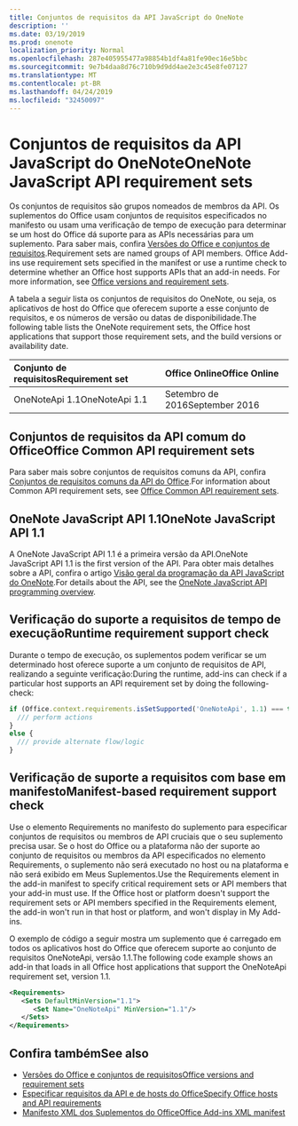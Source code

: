 ```yaml
---
title: Conjuntos de requisitos da API JavaScript do OneNote
description: ''
ms.date: 03/19/2019
ms.prod: onenote
localization_priority: Normal
ms.openlocfilehash: 287e405955477a98854b1df4a81fe90ec16e5bbc
ms.sourcegitcommit: 9e7b4daa8d76c710b9d9dd4ae2e3c45e8fe07127
ms.translationtype: MT
ms.contentlocale: pt-BR
ms.lasthandoff: 04/24/2019
ms.locfileid: "32450097"
---
```

# <a name="onenote-javascript-api-requirement-sets"></a><span data-ttu-id="90f8f-102">Conjuntos de requisitos da API JavaScript do OneNote</span><span class="sxs-lookup"><span data-stu-id="90f8f-102">OneNote JavaScript API requirement sets</span></span>

<span data-ttu-id="90f8f-p101">Os conjuntos de requisitos são grupos nomeados de membros da API. Os suplementos do Office usam conjuntos de requisitos especificados no manifesto ou usam uma verificação de tempo de execução para determinar se um host do Office dá suporte para as APIs necessárias para um suplemento. Para saber mais, confira [Versões do Office e conjuntos de requisitos](/office/dev/add-ins/develop/office-versions-and-requirement-sets).</span><span class="sxs-lookup"><span data-stu-id="90f8f-p101">Requirement sets are named groups of API members. Office Add-ins use requirement sets specified in the manifest or use a runtime check to determine whether an Office host supports APIs that an add-in needs. For more information, see [Office versions and requirement sets](/office/dev/add-ins/develop/office-versions-and-requirement-sets).</span></span>

<span data-ttu-id="90f8f-106">A tabela a seguir lista os conjuntos de requisitos do OneNote, ou seja, os aplicativos de host do Office que oferecem suporte a esse conjunto de requisitos, e os números de versão ou datas de disponibilidade.</span><span class="sxs-lookup"><span data-stu-id="90f8f-106">The following table lists the OneNote requirement sets, the Office host applications that support those requirement sets, and the build versions or availability date.</span></span>

|  <span data-ttu-id="90f8f-107">Conjunto de requisitos</span><span class="sxs-lookup"><span data-stu-id="90f8f-107">Requirement set</span></span>  |  <span data-ttu-id="90f8f-108">Office Online</span><span class="sxs-lookup"><span data-stu-id="90f8f-108">Office Online</span></span> | 
|:-----|:-----|
| <span data-ttu-id="90f8f-109">OneNoteApi 1.1</span><span class="sxs-lookup"><span data-stu-id="90f8f-109">OneNoteApi 1.1</span></span>  | <span data-ttu-id="90f8f-110">Setembro de 2016</span><span class="sxs-lookup"><span data-stu-id="90f8f-110">September 2016</span></span> |  

## <a name="office-common-api-requirement-sets"></a><span data-ttu-id="90f8f-111">Conjuntos de requisitos da API comum do Office</span><span class="sxs-lookup"><span data-stu-id="90f8f-111">Office Common API requirement sets</span></span>

<span data-ttu-id="90f8f-112">Para saber mais sobre conjuntos de requisitos comuns da API, confira [Conjuntos de requisitos comuns da API do Office](office-add-in-requirement-sets.md).</span><span class="sxs-lookup"><span data-stu-id="90f8f-112">For information about Common API requirement sets, see [Office Common API requirement sets](office-add-in-requirement-sets.md).</span></span>

## <a name="onenote-javascript-api-11"></a><span data-ttu-id="90f8f-113">OneNote JavaScript API 1.1</span><span class="sxs-lookup"><span data-stu-id="90f8f-113">OneNote JavaScript API 1.1</span></span> 

<span data-ttu-id="90f8f-114">A OneNote JavaScript API 1.1 é a primeira versão da API.</span><span class="sxs-lookup"><span data-stu-id="90f8f-114">OneNote JavaScript API 1.1 is the first version of the API.</span></span> <span data-ttu-id="90f8f-115">Para obter mais detalhes sobre a API, confira o artigo [Visão geral da programação da API JavaScript do OneNote](/office/dev/add-ins/onenote/onenote-add-ins-programming-overview).</span><span class="sxs-lookup"><span data-stu-id="90f8f-115">For details about the API, see the [OneNote JavaScript API programming overview](/office/dev/add-ins/onenote/onenote-add-ins-programming-overview).</span></span>

## <a name="runtime-requirement-support-check"></a><span data-ttu-id="90f8f-116">Verificação do suporte a requisitos de tempo de execução</span><span class="sxs-lookup"><span data-stu-id="90f8f-116">Runtime requirement support check</span></span>

<span data-ttu-id="90f8f-117">Durante o tempo de execução, os suplementos podem verificar se um determinado host oferece suporte a um conjunto de requisitos de API, realizando a seguinte verificação:</span><span class="sxs-lookup"><span data-stu-id="90f8f-117">During the runtime, add-ins can check if a particular host supports an API requirement set by doing the following-check:</span></span> 

```js
if (Office.context.requirements.isSetSupported('OneNoteApi', 1.1) === true) {
  /// perform actions
}
else {
  /// provide alternate flow/logic
}
```

## <a name="manifest-based-requirement-support-check"></a><span data-ttu-id="90f8f-118">Verificação de suporte a requisitos com base em manifesto</span><span class="sxs-lookup"><span data-stu-id="90f8f-118">Manifest-based requirement support check</span></span>

<span data-ttu-id="90f8f-p103">Use o elemento Requirements no manifesto do suplemento para especificar conjuntos de requisitos ou membros de API cruciais que o seu suplemento precisa usar. Se o host do Office ou a plataforma não der suporte ao conjunto de requisitos ou membros da API especificados no elemento Requirements, o suplemento não será executado no host ou na plataforma e não será exibido em Meus Suplementos.</span><span class="sxs-lookup"><span data-stu-id="90f8f-p103">Use the Requirements element in the add-in manifest to specify critical requirement sets or API members that your add-in must use. If the Office host or platform doesn't support the requirement sets or API members specified in the Requirements element, the add-in won't run in that host or platform, and won't display in My Add-ins.</span></span>

<span data-ttu-id="90f8f-121">O exemplo de código a seguir mostra um suplemento que é carregado em todos os aplicativos host do Office que oferecem suporte ao conjunto de requisitos OneNoteApi, versão 1.1.</span><span class="sxs-lookup"><span data-stu-id="90f8f-121">The following code example shows an add-in that loads in all Office host applications that support the OneNoteApi requirement set, version 1.1.</span></span>

```xml
<Requirements>
   <Sets DefaultMinVersion="1.1">
      <Set Name="OneNoteApi" MinVersion="1.1"/>
   </Sets>
</Requirements>
```

## <a name="see-also"></a><span data-ttu-id="90f8f-122">Confira também</span><span class="sxs-lookup"><span data-stu-id="90f8f-122">See also</span></span>

- [<span data-ttu-id="90f8f-123">Versões do Office e conjuntos de requisitos</span><span class="sxs-lookup"><span data-stu-id="90f8f-123">Office versions and requirement sets</span></span>](/office/dev/add-ins/develop/office-versions-and-requirement-sets)
- [<span data-ttu-id="90f8f-124">Especificar requisitos da API e de hosts do Office</span><span class="sxs-lookup"><span data-stu-id="90f8f-124">Specify Office hosts and API requirements</span></span>](/office/dev/add-ins/develop/specify-office-hosts-and-api-requirements)
- [<span data-ttu-id="90f8f-125">Manifesto XML dos Suplementos do Office</span><span class="sxs-lookup"><span data-stu-id="90f8f-125">Office Add-ins XML manifest</span></span>](/office/dev/add-ins/develop/add-in-manifests)
